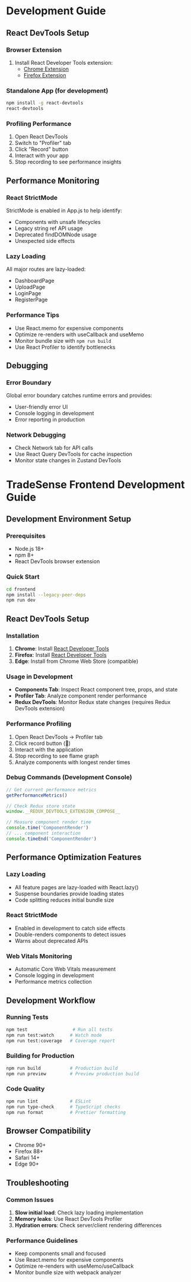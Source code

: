 
# Development Guide

## React DevTools Setup

### Browser Extension
1. Install React Developer Tools extension:
   - [Chrome Extension](https://chrome.google.com/webstore/detail/react-developer-tools/fmkadmapgofadopljbjfkapdkoienihi)
   - [Firefox Extension](https://addons.mozilla.org/en-US/firefox/addon/react-devtools/)

### Standalone App (for development)
```bash
npm install -g react-devtools
react-devtools
```

### Profiling Performance
1. Open React DevTools
2. Switch to "Profiler" tab
3. Click "Record" button
4. Interact with your app
5. Stop recording to see performance insights

## Performance Monitoring

### React StrictMode
StrictMode is enabled in App.js to help identify:
- Components with unsafe lifecycles
- Legacy string ref API usage
- Deprecated findDOMNode usage
- Unexpected side effects

### Lazy Loading
All major routes are lazy-loaded:
- DashboardPage
- UploadPage  
- LoginPage
- RegisterPage

### Performance Tips
- Use React.memo for expensive components
- Optimize re-renders with useCallback and useMemo
- Monitor bundle size with `npm run build`
- Use React Profiler to identify bottlenecks

## Debugging

### Error Boundary
Global error boundary catches runtime errors and provides:
- User-friendly error UI
- Console logging in development
- Error reporting in production

### Network Debugging
- Check Network tab for API calls
- Use React Query DevTools for cache inspection
- Monitor state changes in Zustand DevTools
# TradeSense Frontend Development Guide

## Development Environment Setup

### Prerequisites
- Node.js 18+ 
- npm 8+
- React DevTools browser extension

### Quick Start
```bash
cd frontend
npm install --legacy-peer-deps
npm run dev
```

## React DevTools Setup

### Installation
1. **Chrome**: Install [React Developer Tools](https://chrome.google.com/webstore/detail/react-developer-tools/fmkadmapgofadopljbjfkapdkoienihi)
2. **Firefox**: Install [React Developer Tools](https://addons.mozilla.org/en-US/firefox/addon/react-devtools/)
3. **Edge**: Install from Chrome Web Store (compatible)

### Usage in Development
- **Components Tab**: Inspect React component tree, props, and state
- **Profiler Tab**: Analyze component render performance
- **Redux DevTools**: Monitor Redux state changes (requires Redux DevTools extension)

### Performance Profiling
1. Open React DevTools → Profiler tab
2. Click record button (🔴)
3. Interact with the application
4. Stop recording to see flame graph
5. Analyze components with longest render times

### Debug Commands (Development Console)
```javascript
// Get current performance metrics
getPerformanceMetrics()

// Check Redux store state
window.__REDUX_DEVTOOLS_EXTENSION_COMPOSE__

// Measure component render time
console.time('ComponentRender')
// ... component interaction
console.timeEnd('ComponentRender')
```

## Performance Optimization Features

### Lazy Loading
- All feature pages are lazy-loaded with React.lazy()
- Suspense boundaries provide loading states
- Code splitting reduces initial bundle size

### React StrictMode
- Enabled in development to catch side effects
- Double-renders components to detect issues
- Warns about deprecated APIs

### Web Vitals Monitoring
- Automatic Core Web Vitals measurement
- Console logging in development
- Performance metrics collection

## Development Workflow

### Running Tests
```bash
npm test                 # Run all tests
npm run test:watch      # Watch mode
npm run test:coverage   # Coverage report
```

### Building for Production
```bash
npm run build           # Production build
npm run preview         # Preview production build
```

### Code Quality
```bash
npm run lint            # ESLint
npm run type-check      # TypeScript checks
npm run format          # Prettier formatting
```

## Browser Compatibility
- Chrome 90+
- Firefox 88+
- Safari 14+
- Edge 90+

## Troubleshooting

### Common Issues
1. **Slow initial load**: Check lazy loading implementation
2. **Memory leaks**: Use React DevTools Profiler
3. **Hydration errors**: Check server/client rendering differences

### Performance Guidelines
- Keep components small and focused
- Use React.memo for expensive components
- Optimize re-renders with useMemo/useCallback
- Monitor bundle size with webpack analyzer
